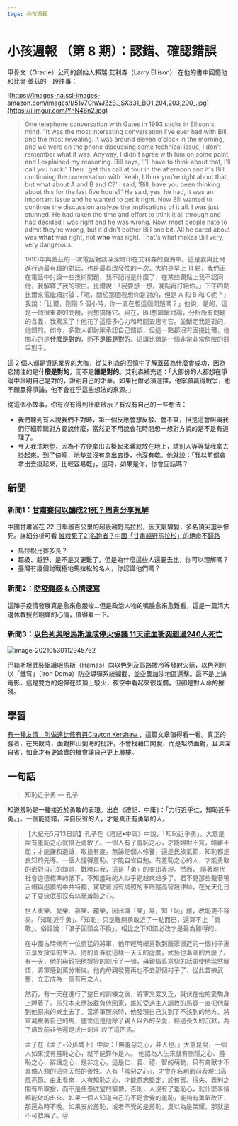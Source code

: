 ```yaml
---
tags: 小孩週報
---
```


# 小孩週報 （第 8 期）：認錯、確認錯誤

甲骨文（Oracle）公司的創始人賴瑞·艾利森（Larry Ellison） 在他的書中回憶他和比爾·蓋茲的一段往事：

![https://images-na.ssl-images-amazon.com/images/I/51v7ChWJZzS._SX331_BO1,204,203,200_.jpg](https://i.imgur.com/YnN46n2.jpg)

> One telephone conversation with Gates in 1993 sticks in Ellison's  mind. "It was the most interesting conversation I've ever had with Bill, and the most revealing. It was around eleven o'clock in the morning,  and we were on the phone discussing some technical issue, I don't  remember what it was. Anyway, I didn't agree with him on some point, and I explained my reasoning. Bill says, 'I'll have to think about that,  I'll call you back.' Then I get this call at four in the afternoon and  it's Bill continuing the conversation with 'Yeah, I think you're right  about that, but what about A and B and C?' I said, 'Bill, have you been  thinking about this for the last five hours?' He said, yes, he had, it  was an important issue and he wanted to get it right. Now Bill wanted to continue the discussion analyze the implications of it all. I was just  stunned. He had taken the time and effort to think it all through and  had decided I was right and he was wrong. Now, most people hate to admit they're wrong, but it didn't bother Bill one bit. All he cared about  was **what** was right, not **who** was right. That's what makes Bill very, very dangerous. 
>
> 1993年與蓋茲的一次電話對談深深烙印在艾利森的腦海中。這是我與比爾進行過最有趣的對話，也是最具啟發性的一次。大約是早上 11 點，我們正在電話中討論一些技術問題，我不記得是什麼了，在某些觀點上我不認同他，我解釋了我的理由。比爾說：「我要想一想，晚點再打給你。」下午四點比爾來電繼續討論：「嗯，關於那個我想你是對的，但是 A 和 B 和 C呢？」我說：「比爾，剛剛 5 個小時，你一直在想這個問題嗎？」他說，是的，這是一個很重要的問題，我想搞懂它。現在，Bill想繼續討論，分析所有問題的含義，我驚呆了！他花了這麼多心力和時間去思考它。並斷定我是對的，他錯的。如今，多數人都討厭承認自己錯誤，但這一點都沒有困擾比爾，他關心的是**什麼是對的**，而**不是誰是對的**。這讓比爾是一個非常非常危險的競爭對手。

這 2 個人都是資訊業界的大咖，從艾利森的回憶中了解蓋茲為什麼會成功，因為它關注的是**什麼是對的**，而不是**誰是對的**。艾利森補充道：「大部份的人都想在爭論中證明自己是對的，證明自己的才華。如果比爾必須選擇，他寧願贏得戰爭，也不願贏得爭論，他不會在乎這些想法的來源。」

從這個小故事，你有沒有得到什麼啟示？有沒有自己的一些想法：

- 我們聽到有人說我們不對時，第一個反應會想反駁、會不爽，但是這會阻礙我們仔細聆聽對方要說什麼，當然更不用說會花時間想一想對方說的是不是有道理了。
- 今天我洗地墊，因為不方便拿出去掛起來曬就放在地上，請別人等等幫我拿去掛起來。到了傍晚，地墊並沒有拿出去掛，也沒有乾。他就說：「我以前都會拿出去掛起來，比較容易乾」，這時，如果是你，你會回話嗎？

## 新聞

### 新聞1：[甘肅賽何以釀成21死？周青分享見解](https://today.line.me/tw/v2/article/nBKLnx?utm_source=lineshare)

中國甘肅省在 22 日舉辦百公里的超級越野馬拉松，因天氣驟變，多名頂尖選手慘死。詳細分析可看 [誰殺死了21名跑者？中國「甘肅越野馬拉松」的絕命不歸路](https://global.udn.com/global_vision/story/8662/5481036)

- 馬拉松比賽多長？
- 超級、越野，是不是又更難了，但是為什麼這些人還要去比，你可以理解嗎？
- 臺灣有幾個討戰極地馬拉松的名人，你認識他們嗎？

### 新聞2：[防疫雜感 & 心情速寫](http://mhperng.blogspot.com/2021/05/blog-post_29.html)

這陣子疫情發展真是愈來愈嚴峻…但是政治人物的嘴臉愈來愈難看，這是一篇清大退休教授彭明輝的心情，值得看一下。

### 新聞3：[以色列與哈馬斯達成停火協議 11天流血衝突超過240人死亡](https://www.bbc.com/zhongwen/trad/world-57196805)

![image-20210530112945762](https://i.imgur.com/mXhifCg.png)

巴勒斯坦武裝組織哈馬斯（Hamas）向以色列及耶路撒冷等發射火箭，以色列則以「鐵穹」（Iron Dome）防空導彈系統攔截，並空襲加沙地區還擊。這不是上演電影，這是雙方的炮彈在頭頂上駁火，夜空中看起來很燦爛，但卻是對人命的摧殘。

## 學習

[有一種友情，叫做達比修有與Clayton Kershaw ](https://www.thenewslens.com/article/151619?utm_source=feedburner&utm_medium=feed&utm_campaign=Feed%3A+TheNewsLens+%28The+News+Lens+%E9%97%9C%E9%8D%B5%E8%A9%95%E8%AB%96%E7%B6%B2%29)，這篇文章值得看一看。真正的強者，在失敗時，面對排山倒海的批評，不會找藉口開脫，而是坦然面對，且深深自省，如此才有更踏實的機會讓自己更上層樓。

## 一句話

> 知恥近乎勇 ― 孔子

知道羞恥是一種接近於勇敢的表現。出自《禮記．中庸》：「力行近乎仁，知恥近乎勇。」。一個能認錯，深自反省的人，才是真正有勇氣的人。

> 【大紀元5月13日訊】孔子在《禮記•中庸》中說，「知恥近乎勇」。大意是說有羞恥之心就接近勇敢了。一個人有了羞恥之心，才能臨財不貪，臨難不屈；才能謙和退讓，取捨有度。無論是個人修養，還是民族氣節，知恥都是良知的先導。一個人懂得羞恥，才能自省自勉。有羞恥之心的人，才能勇敢的面對自己的錯誤，戰勝自我，這是「勇」的突出表現。然而，  隨著現代社會道德標準的低下，不知羞恥的人似乎是越來越多了。君不見那些戴著鴨舌帽與墨鏡的中共特務，駕駛著沒有牌照的車跟蹤高智晟律師，在光天化日之下耍流氓卻沒有絲毫羞恥之心。
>
> 世人重榮、愛榮、慕榮、趨榮，因此識「榮」易，知「恥」難，改恥更不容易。「知恥近乎勇」。「知恥」只是離開勇敢近了一點而已，還算不上「勇敢」。俗話說：「浪子回頭金不換」，相比之下知錯必改才是最為難得的。
>
> 在中國古時候有一位勇猛的將軍，他年輕時總喜歡到離家很近的一個村子裏去享受放蕩的生活。他的青春就這樣一天天的虛度，武藝也漸漸的荒廢了。有一天，他的母親把他狠狠的訓斥了一頓，母親情真意切的話語使他猛然醒悟，將軍感到萬分慚悔。他向母親發誓再也不去那個村子了，從此苦練武藝，立志成為一個有用之人。
>
> 然而，有一天在進行了整日的訓練之後，將軍又累又乏，就伏在他的愛駒身上睡著了。馬兒本來應該載負他回家，誰知受過主人調教的馬竟一直把他載到他原來的樂土去了。當將軍醒來時，他發現自己又到了不該到的地方。將軍凝視著自己的馬，儘管這是他除了親人以外的至愛，經過長久的沉默，為了痛改前非他還是拔出劍來
>  殺了這匹馬。
>
> 孟子在《孟子•公孫醜上》中說：「無羞惡之心，非人也。」大意是說，一個人如果沒有羞恥之心，就不能算作是人。  他認為人生來就有惻隱之心、羞恥之心、辭讓之心、是非之心，這是仁、義、禮、智的萌動，只有禽獸才不具備人類的這些天然的善性。人有「羞惡之心」，才會在名利面前表現出高風亮節。由此看來，人有知恥之心，才能意志堅定，於貧富、得失、義利之間有所取捨，而不是任憑欲望的驅使。否則，人沒有了羞恥心，就什麼事情都能做的出來。如果一個人知道自己的不足會覺的羞恥，能夠有勇氣改正，那還為時不晚。如果安於羞恥，或者不覺的是羞恥，反以為是榮耀，那就是不可救藥了。＠
